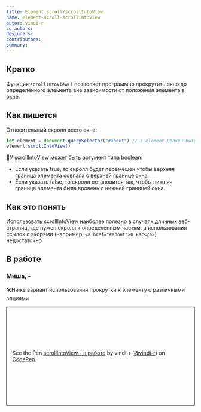 ```yaml
---
title: Element.scroll/scrollIntoView
name: element-scroll-scrollintoview
autor: vindi-r
co-autors:
designers:
contributors:
summary:
---
```


## Кратко

Функция `scrollIntoView()` позволяет программно прокрутить окно до определённого элемента вне зависимости от положения элемента в окне.

## Как пишется

Относительный скролл всего окна:

```jsx
let element = document.querySelector("#about") // в element Должен быть любой DOM элемент на странице
element.scrollIntoView()
```

🤖У scrollIntoView может быть аргумент типа boolean:

- Если указать true, то скролл будет перемещен чтобы верхняя граница элемента совпала с верхней границе окна.
- Если указать false, то скролл остановится так, чтобы нижняя граница элемента была вровень с нижней границей окна.

## Как это понять

Использовать scrollIntoView наиболее полезно в случаях длинных веб-страниц, где нужен скролл к определенным частям, а использования ссылок с якорями (например, `<a href="#about">О нас</a>`) недостаточно.

## В работе

<h3>Миша, <span class="twitter">-</span></h3>

🛠Ниже вариант использования прокрутки к элементу с различными опциями

<p class="codepen" data-height="265" data-theme-id="light" data-default-tab="html,result" data-user="vindi-r" data-slug-hash="OGqgxa" style="height: 265px; box-sizing: border-box; display: flex; align-items: center; justify-content: center; border: 2px solid; margin: 1em 0; padding: 1em;" data-pen-title="scrollIntoView - в работе">
  <span>See the Pen <a href="https://codepen.io/vindi-r/pen/OGqgxa">
  scrollIntoView - в работе</a> by vindi-r (<a href="https://codepen.io/vindi-r">@vindi-r</a>)
  on <a href="https://codepen.io">CodePen</a>.</span>
</p>
<script async src="https://static.codepen.io/assets/embed/ei.js"></script>
